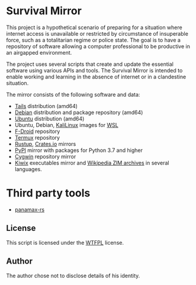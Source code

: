 
# Survival Mirror

This project is a hypothetical scenario of preparing for a situation where internet access is unavailable or restricted by circumstance of insuperable force, such as a totalitarian regime or police state. 
The goal is to have a repository of software allowing a computer professional to be productive in an airgapped environment. 

The project uses several scripts that create and update the essential software using various APIs and tools. The Survival Mirror is intended to enable working and learning in the absence of internet or in a clandestine situation.

The mirror consists of the following software and data:

- [Tails](https://tails.net/) distribution (amd64)
- [Debian](https://www.debian.org/) distribution and package repository (amd64)
- [Ubuntu](https://ubuntu.com/) distribution (amd64)
- Ubuntu, Debian, [KaliLinux](https://www.kali.org/) images for [WSL](https://learn.microsoft.com/en-us/windows/wsl/about)
- [F-Droid](https://f-droid.org/) repository 
- [Termux](https://termux.dev/) repository
- [Rustup](https://rustup.rs/), [Crates.io](https://crates.io/) mirrors
- [PyPI](https://pypi.org/) mirror with packages for Python 3.7 and higher
- [Cygwin](https://www.cygwin.com/) repository mirror
- [Kiwix](https://kiwix.org/) executables mirror and [Wikipedia ZIM archives](https://ftp.fau.de/kiwix/zim/wikipedia/) in several languages.


# Third party tools

* [panamax-rs](https://github.com/panamax-rs)

## License
This script is licensed under the [WTFPL](https://en.wikipedia.org/wiki/WTFPL) license.

## Author
The author chose not to disclose details of his identity.
